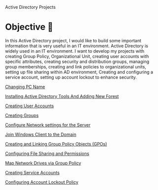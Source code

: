 Active Directory Projects
# **Objective** 🎯

In this Active Directory project, I would like to build some important information that is very useful in an IT environment.  Active Directory is widely used in an IT environment. I want to develop my projects with creating Group Policy, Organizational Unit, creating user accounts with specific attributes, creating security and distribution groups, managing group memberships, creating and link policies to organizational units, setting up file sharing within AD environment, Creating and configuring a service account, setting up account lockout to enhance security. 

[Changing PC Name](https://github.com/idris-adbl/Changing-PC-Name)

[Installing Active Directory Tools And Adding New Forest](https://github.com/idris-adbl/Installing-Active-Directory-Tools-And-Adding-New-Forest/tree/main)

[Creating User Accounts](https://github.com/idris-adbl/Creating-User-Accounts)

[Creating Groups ](https://github.com/idris-adbl/Creating-User-Accounts/blob/main/README.md)

[Configure Network settings for the Server](https://github.com/idris-adbl/Configure-Network-settings-for-the-Server/tree/main)

[Join Windows Client to the Domain](https://github.com/idris-adbl/Join-Windows-Client-to-the-Domain/tree/main)

[Creating and Linking Group Policy Objects (GPOs)](https://www.notion.so/Creating-and-Linking-Group-Policy-Objects-GPOs-1e189241bc9d80108570f0791c939d4c?pvs=21)

[Configuring File Sharing and Permissions](https://www.notion.so/Configuring-File-Sharing-and-Permissions-1e189241bc9d800387b6de7fad9d9bd8?pvs=21)

[Map Network Drives via Group Policy](https://www.notion.so/Map-Network-Drives-via-Group-Policy-1e189241bc9d80809d73e6abcda8ea55?pvs=21)

[Creating Service Accounts ](https://www.notion.so/Creating-Service-Accounts-1e189241bc9d80b6b4d1e99bd993c9dd?pvs=21)

[Configuring Account Lockout Policy](https://www.notion.so/Configuring-Account-Lockout-Policy-1e189241bc9d800491f3edddb60e0bb4?pvs=21)


